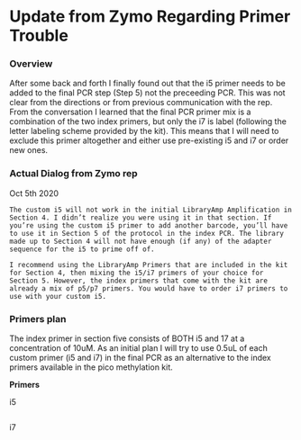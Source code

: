 # Update from Zymo Regarding Primer Trouble

### Overview
After some back and forth I finally found out that the i5 primer needs to be added to the final PCR step (Step 5) not the preceeding PCR. This was not clear from the directions or from previous communication with the rep. From the conversation I learned that the final PCR primer mix is a combination of the two index primers, but only the i7 is label (following the letter labeling scheme provided by the kit). This means that I will need to exclude this primer altogether and either use pre-existing i5 and i7 or order new ones.


### Actual Dialog from Zymo rep

Oct 5th 2020
```
The custom i5 will not work in the initial LibraryAmp Amplification in Section 4. I didn’t realize you were using it in that section. If you’re using the custom i5 primer to add another barcode, you’ll have to use it in Section 5 of the protocol in the index PCR. The library made up to Section 4 will not have enough (if any) of the adapter sequence for the i5 to prime off of.

I recommend using the LibraryAmp Primers that are included in the kit for Section 4, then mixing the i5/i7 primers of your choice for Section 5. However, the index primers that come with the kit are already a mix of p5/p7 primers. You would have to order i7 primers to use with your custom i5.
```

### Primers plan

The index primer in section five consists of BOTH i5 and 17 at a concentration of 10uM.  As an initial plan I will try to use 0.5uL of each custom primer (i5 and i7) in the final PCR as an alternative to the index primers available in the pico methylation kit.

**Primers**

i5
```

```

i7
```

```
